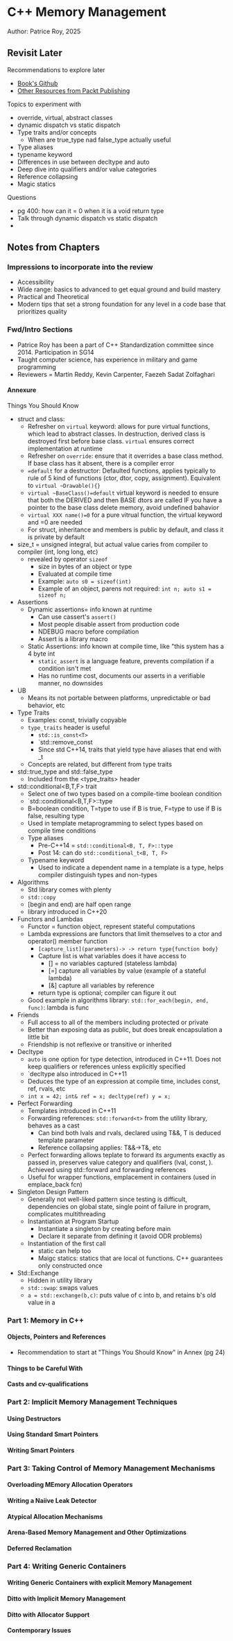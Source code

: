# C++ Memory Management

Author: Patrice Roy, 2025

## Revisit Later

Recommendations to explore later

* [Book's Github](https://github.com/PacktPublishing/C-Plus-Plus-Memory-Management)
* [Other Resources from Packt Publishing](https://github.com/PacktPublishing/)

Topics to experiment with

* override, virtual, abstract classes
* dynamic dispatch vs static dispatch
* Type traits and/or concepts
  * When are true_type nad false_type actually useful
* Type aliases
* typename keyword
* Differences in use between decltype and auto
* Deep dive into qualifiers and/or value categories
* Reference collapsing
* Magic statics

Questions 

* pg 400: how can it = 0 when it is a void return type
* Talk through dynamic dispatch vs static dispatch
* 

## Notes from Chapters

### Impressions to incorporate into the review

* Accessibility
* Wide range: basics to advanced to get equal ground and build mastery
* Practical and Theoretical
* Modern tips that set a strong foundation for any level in a code base that prioritizes quality

### Fwd/Intro Sections

* Patrice Roy has been a part of C++ Standardization committee since 2014. Participation in SG14
* Taught computer science, has experience in military and game programming
* Reviewers = Martin Reddy, Kevin Carpenter, Faezeh Sadat Zolfaghari

#### Annexure

Things You Should Know

* struct and class:
  * Refresher on `virtual` keyword: allows for pure virtual functions, which lead to abstract classes. In destruction, derived class is destroyed first before base class. `virtual` ensures correct implementation at runtime
  * Refresher on `override`: ensure that it overrides a base class method. If base class has it absent, there is a compiler error 
  * `=default` for a destructor: Defaulted functions, applies typically to rule of 5 kind of functions (ctor, dtor, copy, assignment). Equivalent to `virtual ~Drawable(){}`
  * `virtual ~BaseClass()=default` virtual keyword is needed to ensure that both the DERIVED and then BASE dtors are called IF you have a pointer to the base class delete memory, avoid undefined bahavior
  * `virtual XXX name()=0` for a pure vitrual function, the virtual keyword and =0 are needed
  * For struct, inheritance and members is public by default, and class it is private by default
* size_t = unsigned integral, but actual value caries from compiler to compiler (int, long long, etc)
  * revealed by operator `sizeof`
    * size in bytes of an object or type
    * Evaluated at compile time
    * Example: `auto s0 = sizeof(int)`
    * Example of an object, parens not required: `int n; auto s1 = sizeof n;`
* Assertions
  * Dynamic assertions= info known at runtime
    * Can use cassert's `assert()`
    * Most people disable assert from production code
    * NDEBUG macro before compilation
    * Assert is a library macro
  * Static Assertions: info known at compile time, like "this system has a 4 byte int
    * `static_assert` is a language feature, prevents compilation if a condition isn't met
    * Has no runtime cost, documents our asserts in a verifiable manner, no downsides
* UB
  * Means its not portable between platforms, unpredictable or bad behavior, etc
* Type Traits
  * Examples: const, trivially copyable
  * `type_traits` header is useful
    * `std::is_const<T>`
    * `std::remove_const<T>
    * Since std C++14, traits that yield type have aliases that end with _t
  * Concepts are related, but different from type traits
* std::true_type and std::false_type
  * Included from the <type_traits> header
* std::conditional<B,T,F> trait
  * Select one of two types based on a compile-time boolean condition
  * `std::conditional<B,T,F>::type
  * B=boolean condition, T=type to use if B is true, F=type to use if B is false, resulting type
  * Used in template metaprogramming to select types based on compile time conditions
  * Type aliases
    * Pre-C++14 = `std::conditional<B, T, F>::type`
    * Post 14: can do `std::conditional_t<B, T, F>`
  * Typename keyword
    * Used to indicate a dependent name in a template is a type, helps compiler distinguish types and non-types
* Algorithms
  * Std library comes with plenty
  * `std::copy`
  * [begin and end) are half open range
  * <ranges> library introduced in C++20
* Functors and Lambdas
  * Functor = function object, represent stateful computations
  * Lambda expressions are functors that limit themselves to a ctor and operator() member function
    * `[capture_list](parameters)-> -> return type{function body}`
    * Capture list is what variables does it have access to
      * [] = no variables captured (stateless lambda)
      * [=] capture all variables by value (example of a stateful lambda)
      * [&] capture all variables by reference
    * return type is optional; compiler can figure it out
  * Good example in algorithms library: `std::for_each(begin, end, func)`: lambda is func
* Friends
  * Full access to all of the members including protected or private
  * Better than exposing data as public, but does break encapsulation a little bit
  * Friendship is not reflexive or transitive or inherited
* Decltype
  * `auto` is one option for type detection, introduced in C++11. Does not keep qualifiers or references unless explicitly specified 
  * `decltype also introduced in C++11
  * Deduces the type of an expression at compile time, includes const, ref, rvals, etc
  * `int x = 42; int& ref = x; decltype(ref) y = x;`
* Perfect Forwarding
  * Templates introduced in C++11
  * Forwarding references: `std::forward<t>` from the utility library, behaves as a cast
    * Can bind both lvals and rvals, declared using T&&, T is deduced template parameter
    * Reference collapsing applies: T&&->T&, etc
  * Perfect forwarding allows teplate to forward its arguments exactly as passed in, preserves value category and qualifiers (lval, const, ). Achieved using std::forward and forwarding references
  * Useful for wrapper functions, emplacement in containers (used in emplace_back fcn)
* Singleton Design Pattern
  * Generally not well-liked pattern since testing is difficult, dependencies on global state, single point of failure in program, complicates multithreading
  * Instantiation at Program Startup
    * Instantiate a singleton by creating before main
    * Declare it separate from defining it (avoid ODR problems)
  * Instantiation of the first call
    * static can help too
    * Maigc statics: statics that are local ot functions. C++ guarantees only constructed once
* Std::Exchange
  * Hidden in utility library
  * `std::swap`: swaps values 
  * `a = std::exchange(b,c)`: puts value of c into b, and retains b's old value in a 

### Part 1: Memory in C++

#### Objects, Pointers and References

* Recommendation to start at "Things You Should Know" in Annex (pg 24)

#### Things to be Careful With

#### Casts and cv-qualifications

### Part 2: Implicit Memory Management Techniques

#### Using Destructors

#### Using Standard Smart Pointers

#### Writing Smart Pointers

### Part 3: Taking Control of Memory Management Mechanisms

#### Overloading MEmory Allocation Operators

#### Writing a Naiive Leak Detector

#### Atypical Allocation Mechanisms

#### Arena-Based Memory Management and Other Optimizations

#### Deferred Reclamation

### Part 4: Writing Generic Containers

#### Writing Generic Containers with explicit Memory Management

#### Ditto with Implicit Memory Management

#### Ditto with Allocator Support

#### Contemporary Issues
